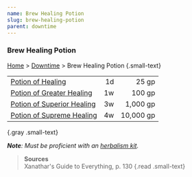 ```yaml
---
name: Brew Healing Potion
slug: brew-healing-potion
parent: downtime
---
```

### Brew Healing Potion
[Home](dm-operations-center) > [Downtime](downtime-menu) > Brew Healing Potion {.small-text}

||||
| ---------------------------------------------------------------|----:|----------:|
| [Potion of Healing](/item/potion-of-healing)                   |  1d |     25 gp |
| [Potion of Greater Healing](/item/potion-of-healing-greater)   |  1w |    100 gp |
| [Potion of Superior Healing](/item/potion-of-healing-superior) |  3w |  1,000 gp |
| [Potion of Supreme Healing](/item/potion-of-healing-supreme)   |  4w | 10,000 gp |
{.gray .small-text}

***Note**: Must be proficient with an [herbalism kit](/item/herbalism-kit).*

> **Sources** <br/>
> Xanathar's Guide to Everything, p. 130
{.read .small-text}